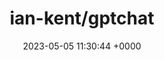 ---
title: "ian-kent/gptchat"
link: "https://github.com/ian-kent/gptchat"
date: "2023-05-05 11:30:44 +0000"
description: "A GPT-4 client which gives your favourite AI a memory and tools for self-improvement"
category: "github"
---